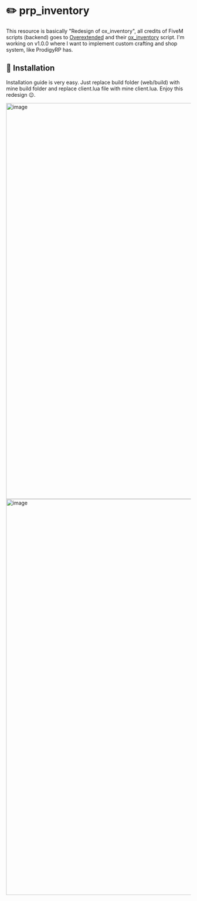 # ✏️ prp_inventory
This resource is basically "Redesign of ox_inventory", all credits of FiveM scripts (backend) goes to [Overextended](https://github.com/overextended) and their [ox_inventory](https://github.com/overextended/ox_inventory) script. I'm working on v1.0.0 where I want to
implement custom crafting and shop system, like ProdigyRP has.
## 📃 Installation
Installation guide is very easy. Just replace build folder (web/build) with mine build folder and replace client.lua file with mine client.lua. Enjoy this redesign 😉.

<img width="1920" height="1080" alt="image" src="https://github.com/user-attachments/assets/6f5daf94-0f3d-4c9b-ac0d-b9939f6bcd44" />
<img width="1920" height="1080" alt="image" src="https://github.com/user-attachments/assets/434c6095-13cc-43a7-b148-5e1c6a4248d4" />

